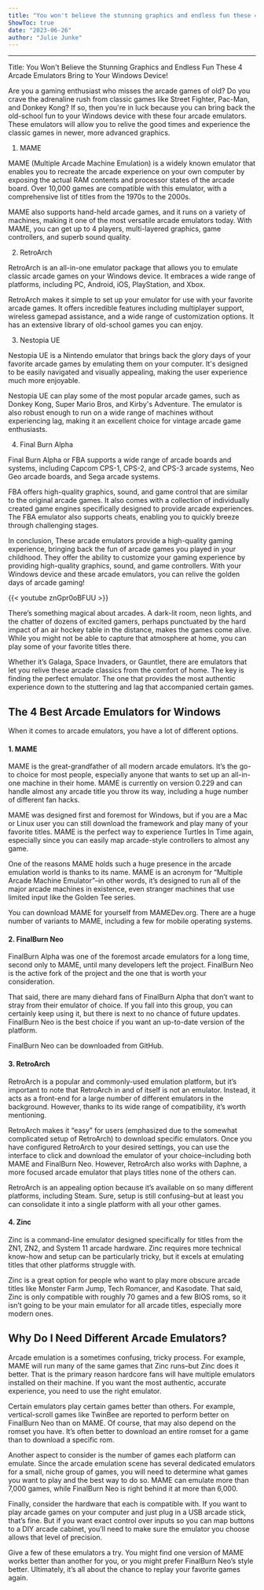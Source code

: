 ```yaml
---
title: "You won't believe the stunning graphics and endless fun these 4 arcade emulators bring to your Windows device!"
ShowToc: true 
date: "2023-06-26"
author: "Julie Junke"
---
```

*****
Title: You Won't Believe the Stunning Graphics and Endless Fun These 4 Arcade Emulators Bring to Your Windows Device!

Are you a gaming enthusiast who misses the arcade games of old? Do you crave the adrenaline rush from classic games like Street Fighter, Pac-Man, and Donkey Kong? If so, then you're in luck because you can bring back the old-school fun to your Windows device with these four arcade emulators. These emulators will allow you to relive the good times and experience the classic games in newer, more advanced graphics.

1. MAME

MAME (Multiple Arcade Machine Emulation) is a widely known emulator that enables you to recreate the arcade experience on your own computer by exposing the actual RAM contents and processor states of the arcade board. Over 10,000 games are compatible with this emulator, with a comprehensive list of titles from the 1970s to the 2000s.

MAME also supports hand-held arcade games, and it runs on a variety of machines, making it one of the most versatile arcade emulators today. With MAME, you can get up to 4 players, multi-layered graphics, game controllers, and superb sound quality.

2. RetroArch

RetroArch is an all-in-one emulator package that allows you to emulate classic arcade games on your Windows device. It embraces a wide range of platforms, including PC, Android, iOS, PlayStation, and Xbox.

RetroArch makes it simple to set up your emulator for use with your favorite arcade games. It offers incredible features including multiplayer support, wireless gamepad assistance, and a wide range of customization options. It has an extensive library of old-school games you can enjoy.

3. Nestopia UE

Nestopia UE is a Nintendo emulator that brings back the glory days of your favorite arcade games by emulating them on your computer. It's designed to be easily navigated and visually appealing, making the user experience much more enjoyable.

Nestopia UE can play some of the most popular arcade games, such as Donkey Kong, Super Mario Bros, and Kirby's Adventure. The emulator is also robust enough to run on a wide range of machines without experiencing lag, making it an excellent choice for vintage arcade game enthusiasts.

4. Final Burn Alpha

Final Burn Alpha or FBA supports a wide range of arcade boards and systems, including Capcom CPS-1, CPS-2, and CPS-3 arcade systems, Neo Geo arcade boards, and Sega arcade systems.

FBA offers high-quality graphics, sound, and game control that are similar to the original arcade games. It also comes with a collection of individually created game engines specifically designed to provide arcade experiences. The FBA emulator also supports cheats, enabling you to quickly breeze through challenging stages.

In conclusion, These arcade emulators provide a high-quality gaming experience, bringing back the fun of arcade games you played in your childhood. They offer the ability to customize your gaming experience by providing high-quality graphics, sound, and game controllers. With your Windows device and these arcade emulators, you can relive the golden days of arcade gaming!

{{< youtube znGpr0oBFUU >}} 



There’s something magical about arcades. A dark-lit room, neon lights, and the chatter of dozens of excited gamers, perhaps punctuated by the hard impact of an air hockey table in the distance, makes the games come alive. While you might not be able to capture that atmosphere at home, you can play some of your favorite titles there.
 
Whether it’s Galaga, Space Invaders, or Gauntlet, there are emulators that let you relive these arcade classics from the comfort of home. The key is finding the perfect emulator. The one that provides the most authentic experience down to the stuttering and lag that accompanied certain games. 
 
## The 4 Best Arcade Emulators for Windows
 
When it comes to arcade emulators, you have a lot of different options. 
 

 
#### 1. MAME
 
MAME is the great-grandfather of all modern arcade emulators. It’s the go-to choice for most people, especially anyone that wants to set up an all-in-one machine in their home. MAME is currently on version 0.229 and can handle almost any arcade title you throw its way, including a huge number of different fan hacks. 
 
MAME was designed first and foremost for Windows, but if you are a Mac or Linux user you can still download the framework and play many of your favorite titles. MAME is the perfect way to experience Turtles In Time again, especially since you can easily map arcade-style controllers to almost any game.
 
One of the reasons MAME holds such a huge presence in the arcade emulation world is thanks to its name. MAME is an acronym for “Multiple Arcade Machine Emulator”–in other words, it’s designed to run all of the major arcade machines in existence, even stranger machines that use limited input like the Golden Tee series.
 
You can download MAME for yourself from MAMEDev.org. There are a huge number of variants to MAME, including a few for mobile operating systems. 
 
#### 2. FinalBurn Neo
 
FinalBurn Alpha was one of the foremost arcade emulators for a long time, second only to MAME, until many developers left the project. FinalBurn Neo is the active fork of the project and the one that is worth your consideration. 
 
That said, there are many diehard fans of FinalBurn Alpha that don’t want to stray from their emulator of choice. If you fall into this group, you can certainly keep using it, but there is next to no chance of future updates. FinalBurn Neo is the best choice if you want an up-to-date version of the platform.
 
FinalBurn Neo can be downloaded from GitHub.
 
#### 3. RetroArch
 
RetroArch is a popular and commonly-used emulation platform, but it’s important to note that RetroArch in and of itself is not an emulator. Instead, it acts as a front-end for a large number of different emulators in the background. However, thanks to its wide range of compatibility, it’s worth mentioning. 
 
RetroArch makes it “easy” for users (emphasized due to the somewhat complicated setup of RetroArch) to download specific emulators. Once you have configured RetroArch to your desired settings, you can use the interface to click and download the emulator of your choice–including both MAME and FinalBurn Neo. However, RetroArch also works with Daphne, a more focused arcade emulator that plays titles none of the others can. 
 
RetroArch is an appealing option because it’s available on so many different platforms, including Steam. Sure, setup is still confusing–but at least you can consolidate it into a single platform with all your other games. 
 
#### 4. Zinc
 
Zinc is a command-line emulator designed specifically for titles from the ZN1, ZN2, and System 11 arcade hardware. Zinc requires more technical know-how and setup can be particularly tricky, but it excels at emulating titles that other platforms struggle with.
 
Zinc is a great option for people who want to play more obscure arcade titles like Monster Farm Jump, Tech Romancer, and Kasodate. That said, Zinc is only compatible with roughly 70 games and a few BIOS roms, so it isn’t going to be your main emulator for all arcade titles, especially more modern ones. 
 
## Why Do I Need Different Arcade Emulators?
 
Arcade emulation is a sometimes confusing, tricky process. For example, MAME will run many of the same games that Zinc runs–but Zinc does it better. That is the primary reason hardcore fans will have multiple emulators installed on their machine. If you want the most authentic, accurate experience, you need to use the right emulator.
 
Certain emulators play certain games better than others. For example, vertical-scroll games like TwinBee are reported to perform better on FinalBurn Neo than on MAME. Of course, that may also depend on the romset you have. It’s often better to download an entire romset for a game than to download a specific rom. 
 
Another aspect to consider is the number of games each platform can emulate. Since the arcade emulation scene has several dedicated emulators for a small, niche group of games, you will need to determine what games you want to play and the best way to do so. MAME can emulate more than 7,000 games, while FinalBurn Neo is right behind it at more than 6,000.
 
Finally, consider the hardware that each is compatible with. If you want to play arcade games on your computer and just plug in a USB arcade stick, that’s fine. But if you want exact control over inputs so you can map buttons to a DIY arcade cabinet, you’ll need to make sure the emulator you choose allows that level of precision.
 
Give a few of these emulators a try. You might find one version of MAME works better than another for you, or you might prefer FinalBurn Neo’s style better. Ultimately, it’s all about the chance to replay your favorite games again.  



